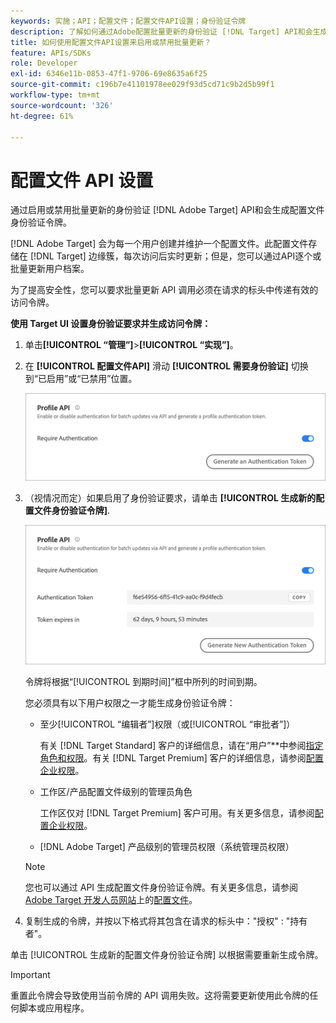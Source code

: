 ```yaml
---
keywords: 实施；API；配置文件；配置文件API设置；身份验证令牌
description: 了解如何通过Adobe配置批量更新的身份验证 [!DNL Target] API和会生成配置文件身份验证令牌。
title: 如何使用配置文件API设置来启用或禁用批量更新？
feature: APIs/SDKs
role: Developer
exl-id: 6346e11b-0853-47f1-9706-69e8635a6f25
source-git-commit: c196b7e41101978ee029f93d5cd71c9b2d5b99f1
workflow-type: tm+mt
source-wordcount: '326'
ht-degree: 61%

---
```


# 配置文件 API 设置

通过启用或禁用批量更新的身份验证 [!DNL Adobe Target] API和会生成配置文件身份验证令牌。

[!DNL Adobe Target] 会为每一个用户创建并维护一个配置文件。此配置文件存储在 [!DNL Target] 边缘簇，每次访问后实时更新；但是，您可以通过API逐个或批量更新用户档案。

为了提高安全性，您可以要求批量更新 API 调用必须在请求的标头中传递有效的访问令牌。

**使用 Target UI 设置身份验证要求并生成访问令牌：**

1. 单击&#x200B;**[!UICONTROL “管理”]**>**[!UICONTROL “实现”]**。
1. 在 **[!UICONTROL 配置文件API]** 滑动 **[!UICONTROL 需要身份验证]** 切换到“已启用”或“已禁用”位置。

   ![](assets/profile_api_settings.png)

1. （视情况而定）如果启用了身份验证要求，请单击 **[!UICONTROL 生成新的配置文件身份验证令牌]**.

   ![](assets/profile_api_settings_2.png)

   令牌将根据“[!UICONTROL 到期时间]”框中所列的时间到期。

   您必须具有以下用户权限之一才能生成身份验证令牌：

   * 至少[!UICONTROL “编辑者”]权限（或[!UICONTROL “审批者”]）

      有关 [!DNL Target Standard] 客户的详细信息，请在“用户”**&#x200B;中参阅[指定角色和权限](/help/main/administrating-target/c-user-management/c-user-management/user-management.md#roles-permissions)。有关 [!DNL Target Premium] 客户的详细信息，请参阅[配置企业权限](/help/main/administrating-target/c-user-management/property-channel/properties-overview.md)。

   * 工作区/产品配置文件级别的管理员角色

      工作区仅对 [!DNL Target Premium] 客户可用。有关更多信息，请参阅[配置企业权限](/help/main/administrating-target/c-user-management/property-channel/properties-overview.md)。

   * [!DNL Adobe Target] 产品级别的管理员权限（系统管理员权限）
   >[!NOTE]
   >
   >您也可以通过 API 生成配置文件身份验证令牌。有关更多信息，请参阅 [Adobe Target 开发人员网站](https://developers.adobetarget.com/)上的[配置文件](https://developers.adobetarget.com/api/#profiles)。

1. 复制生成的令牌，并按以下格式将其包含在请求的标头中：&quot;授权&quot; : &quot;持有者&quot;。

单击 [!UICONTROL 生成新的配置文件身份验证令牌] 以根据需要重新生成令牌。

>[!IMPORTANT]
>
>重置此令牌会导致使用当前令牌的 API 调用失败。这将需要更新使用此令牌的任何脚本或应用程序。
